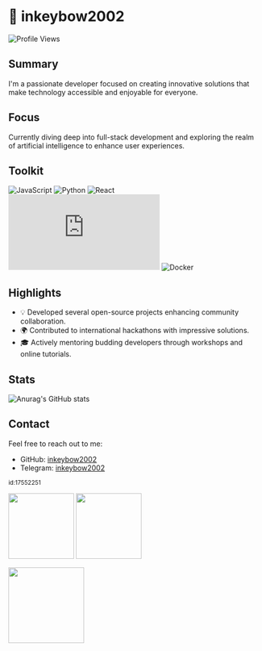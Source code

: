 # 🚀 inkeybow2002
![Profile Views](https://komarev.com/ghpvc/?username=inkeybow2002&label=Profile%20Views&color=blue&style=flat)

## Summary
I'm a passionate developer focused on creating innovative solutions that make technology accessible and enjoyable for everyone.

## Focus
Currently diving deep into full-stack development and exploring the realm of artificial intelligence to enhance user experiences.

## Toolkit
![JavaScript](https://img.shields.io/badge/JavaScript-<ColorHex>?style=flat&logo=javascript)
![Python](https://img.shields.io/badge/Python-<ColorHex>?style=flat&logo=python)
![React](https://img.shields.io/badge/React-<ColorHex>?style=flat&logo=react)
![Node.js](https://img.shields.io/badge/Node.js-<ColorHex>?style=flat&logo=node.js)
![Docker](https://img.shields.io/badge/Docker-<ColorHex>?style=flat&logo=docker)

## Highlights
- 💡 Developed several open-source projects enhancing community collaboration.
- 🌍 Contributed to international hackathons with impressive solutions.
- 🎓 Actively mentoring budding developers through workshops and online tutorials.

## Stats
![Anurag's GitHub stats](https://github-readme-stats.vercel.app/api?username=inkeybow2002&show_icons=true&theme=radical)

## Contact
Feel free to reach out to me:
- GitHub: [inkeybow2002](https://github.com/inkeybow2002)
- Telegram: [inkeybow2002](https://t.me/inkeybow2002)

<sub>id:17552251</sub>

<p><img src="https://github-readme-stats.vercel.app/api/top-langs/?username=inkeybow2002&layout=compact&theme=gruvbox" height="130"/> <img src="https://github-readme-stats.vercel.app/api?username=inkeybow2002&show_icons=true&theme=gruvbox" height="130"/></p>
<p><img src="https://streak-stats.demolab.com/?user=inkeybow2002&theme=gruvbox" height="150"/></p>

